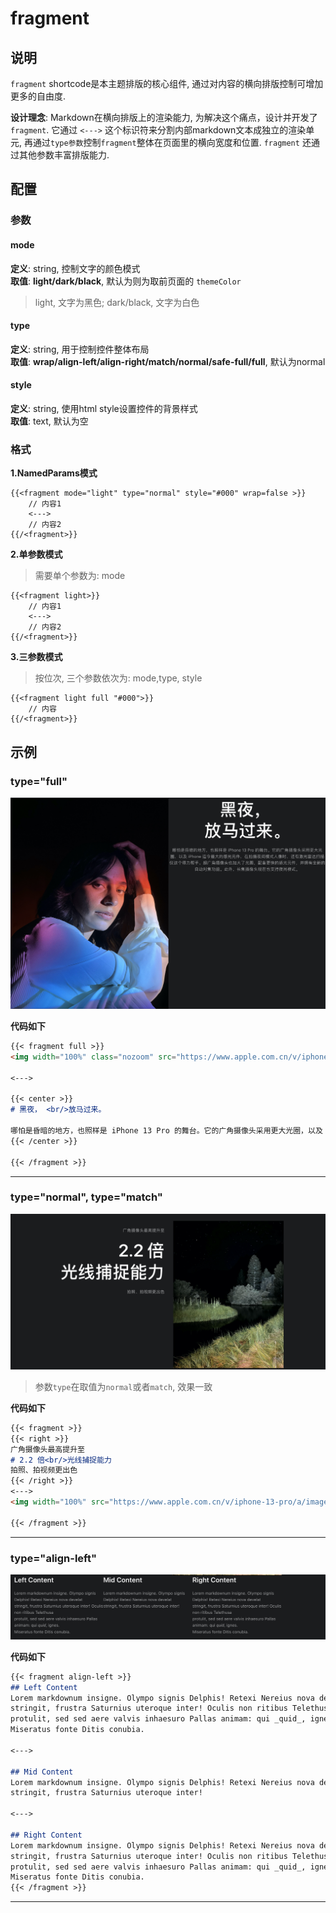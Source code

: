 # fragment

## 说明

`fragment` shortcode是本主题排版的核心组件, 通过对内容的横向排版控制可增加更多的自由度.

**设计理念**: Markdown在横向排版上的渲染能力, 为解决这个痛点，设计并开发了`fragment`. 它通过 `<--->` 这个标识符来分割内部markdown文本成独立的渲染单元, 再通过`type参数`控制`fragment`整体在页面里的横向宽度和位置.  `fragment` 还通过其他参数丰富排版能力. 

## 配置

### 参数

#### mode

**定义**: string, 控制文字的颜色模式<br/>
**取值**: **light/dark/black**, 默认为则为取前页面的 `themeColor`

> light, 文字为黑色; dark/black, 文字为白色

#### type

**定义**: string, 用于控制控件整体布局<br/>
**取值**: **wrap/align-left/align-right/match/normal/safe-full/full**, 默认为normal


#### style

**定义**: string, 使用html style设置控件的背景样式<br/>
**取值**: text, 默认为空

### 格式 

**1.NamedParams模式**
```
{{<fragment mode="light" type="normal" style="#000" wrap=false >}}
    // 内容1
    <--->
    // 内容2
{{/<fragment>}}
```

**2.单参数模式**

> 需要单个参数为: mode<br/>
```
{{<fragment light>}}
    // 内容1
    <--->
    // 内容2
{{/<fragment>}}
```

**3.三参数模式**

> 按位次, 三个参数依次为: mode,type, style

```
{{<fragment light full "#000">}}
    // 内容
{{/<fragment>}}
```

## 示例

### type="full"

![](https://raw.githubusercontent.com/qbeenslee/CDN/master/screenshot/2022/05-01/101240b29-83FAB748C86A.jpg)

**代码如下**

``` md
{{< fragment full >}}
<img width="100%" class="nozoom" src="https://www.apple.com.cn/v/iphone-13-pro/a/images/overview/camera/low-light/night_mode_photography_1__benvdg76737m_large_2x.jpg"/>

<--->

{{< center >}}
# 黑夜， <br/>放马过来。

哪怕是昏暗的地方，也照样是 iPhone 13 Pro 的舞台。它的广角摄像头采用更大光圈，以及 iPhone 迄今最大的感光元件，在拍摄夜间模式人像时，还有激光雷达扫描仪这个得力帮手。超广角摄像头也加大了光圈，配备更快的感光元件，并拥有全新的自动对焦功能。此外，长焦摄像头现在也支持夜间模式。
{{< /center >}}

{{< /fragment >}}
```

----

### type="normal", type="match"

![](https://raw.githubusercontent.com/qbeenslee/CDN/master/screenshot/2022/05-01/101901696-74B3CC5FCAA5.jpg)

> 参数`type`在取值为`normal`或者`match`, 效果一致

**代码如下**
``` md
{{< fragment >}}
{{< right >}}
广角摄像头最高提升至
# 2.2 倍<br/>光线捕捉能力
拍照、拍视频更出色
{{< /right >}}
<--->
<img width="100%" src="https://www.apple.com.cn/v/iphone-13-pro/a/images/overview/camera/low-light/night_mode_photography_2__ehwbgu52pjiq_large_2x.jpg"/>

{{< /fragment >}}

```

----

### type="align-left"

![](https://raw.githubusercontent.com/qbeenslee/CDN/master/screenshot/2022/05-01/102656e0b-000BBBD8B6CE.jpg)

**代码如下**
``` md
{{< fragment align-left >}}
## Left Content
Lorem markdownum insigne. Olympo signis Delphis! Retexi Nereius nova develat
stringit, frustra Saturnius uteroque inter! Oculis non ritibus Telethusa
protulit, sed sed aere valvis inhaesuro Pallas animam: qui _quid_, ignes.
Miseratus fonte Ditis conubia.

<--->

## Mid Content
Lorem markdownum insigne. Olympo signis Delphis! Retexi Nereius nova develat
stringit, frustra Saturnius uteroque inter!

<--->

## Right Content
Lorem markdownum insigne. Olympo signis Delphis! Retexi Nereius nova develat
stringit, frustra Saturnius uteroque inter! Oculis non ritibus Telethusa
protulit, sed sed aere valvis inhaesuro Pallas animam: qui _quid_, ignes.
Miseratus fonte Ditis conubia.
{{< /fragment >}}
```
----
